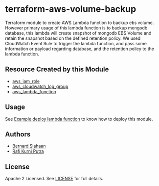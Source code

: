 # terraform-aws-volume-backup
Terraform module to create AWS Lambda function to backup ebs volume. However primary usage of this lambda function is to backup mongodb database, this lambda will create snapshot of mongodb EBS Volume and retain the snapshot based on the defined retention policy. 
We used CloudWatch Event Rule to trigger the lambda function, and pass some information or payload regarding database, and the retention policy to the lambda function.

## Resource Created by this Module
- [aws_iam_role](https://www.terraform.io/docs/providers/aws/d/iam_role.html)
- [aws_cloudwatch_log_group](https://www.terraform.io/docs/providers/aws/r/cloudwatch_log_group.html)
- [aws_lambda_function](https://www.terraform.io/docs/providers/aws/r/lambda_function.html)


## Usage
See [Example deploy lambda function](examples/deploy_lambda/main.tf) to know how to deploy this module.

## Authors
- [Bernard Siahaan](https://github.com/siahaanbernard/)
- [Rafi Kurni Putra](https://github.com/rafikurnia)

## License
Apache 2 Licensed. See [LICENSE](LICENSE) for full details.